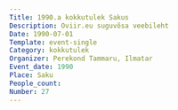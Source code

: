```yaml
---
Title: 1990.a kokkutulek Sakus
Description: Oviir.eu suguvõsa veebileht
Date: 1990-07-01
Template: event-single
Category: kokkutulek
Organizer: Perekond Tammaru, Ilmatar
Event_date: 1990
Place: Saku
People_count:
Number: 27
---
```


